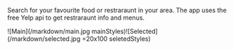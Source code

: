 Search for your favourite food or restraraunt in your area. The app uses the free Yelp api to get restraraunt info and menus.

![Main](/markdown/main.jpg mainStyles)![Selected](/markdown/selected.jpg =20x100 seletedStyles)

